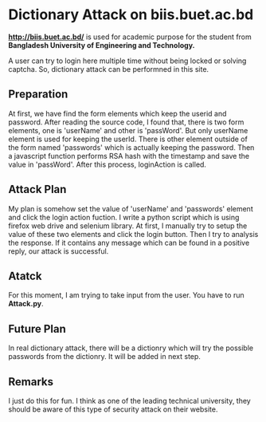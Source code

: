 # Dictionary Attack on biis.buet.ac.bd

**http://biis.buet.ac.bd/** is used for academic purpose for the student from **Bangladesh University of Engineering and Technology.**

A user can try to login here multiple time without being locked or solving captcha. So, dictionary attack can be performned in this site.

## Preparation

At first, we have find the form elements which keep the userid and password. After reading the source code, I found that, there is two form elements, one is 'userName' and other is 'passWord'. But only userName element is used for keeping the userId. There is other element outside of the form named 'passwords' which is actually keeping the password. Then a javascript function performs RSA hash with the timestamp and save the value in 'passWord'. After this process, loginAction is called.

## Attack Plan

My plan is somehow set the value of 'userName' and 'passwords' element and click the login action fuction.
I write a python script which is using firefox web drive and selenium library. At first, I manually try to setup the value of these two elements and click the login button. Then I try to analysis the response. If it contains any message which can be found in a positive reply, our attack is successful.

## Atatck

For this moment, I am trying to take input from the user. You have to run **Attack.py**.

## Future Plan

In real dictionary attack, there will be a dictionry which will try the possible passwords from the dictionry. It will be added in next step.

## Remarks

I just do this for fun. I think as one of the leading technical university, they should be aware of this type of security attack on their website.